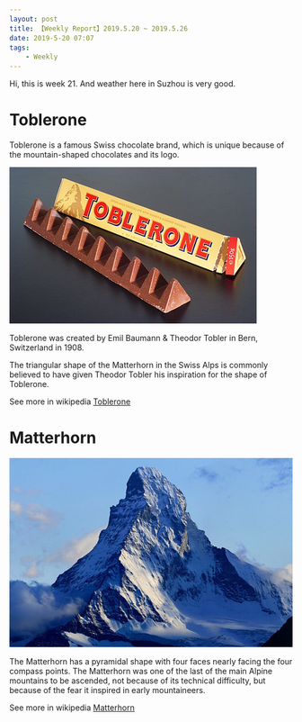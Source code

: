 ```yaml
---
layout: post
title: 【Weekly Report】2019.5.20 ~ 2019.5.26
date: 2019-5-20 07:07
tags:
    - Weekly
---
```


Hi, this is week 21. And weather here in Suzhou is very good.

# Toblerone

Toblerone is a famous Swiss chocolate brand, which is unique because of the mountain-shaped chocolates and its logo.

![toblerone](https://raw.githubusercontent.com/plusplus7/solutions/master/weekly/2019/miscs/week21/toblerone.jpeg)

<!-- more -->

Toblerone was created by Emil Baumann & Theodor Tobler in Bern, Switzerland in 1908.

The triangular shape of the Matterhorn in the Swiss Alps is commonly believed to have given Theodor Tobler his inspiration for the shape of Toblerone.

See more in wikipedia [Toblerone](https://en.wikipedia.org/wiki/Toblerone)

# Matterhorn

![matterhorn](https://raw.githubusercontent.com/plusplus7/solutions/master/weekly/2019/miscs/week21/matterhorn.jpg)

The Matterhorn has a pyramidal shape with four faces nearly facing the four compass points. The Matterhorn was one of the last of the main Alpine mountains to be ascended, not because of its technical difficulty, but because of the fear it inspired in early mountaineers.

See more in wikipedia [Matterhorn](https://en.wikipedia.org/wiki/Matterhorn)